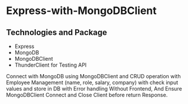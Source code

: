 # Express-with-MongoDBClient
## Technologies and Package
- Express
- MongoDB
- MongoDBClient
- ThunderClient for Testing API

Connect with MongoDB using MongoDBClient and CRUD operation with Employee Management (name, role, salary, company) with check input values and store in DB with Error handling Without Frontend, And Ensure MongoDBClient Connect and Close Client before return Response.


